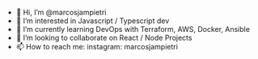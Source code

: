 - 👋 Hi, I’m @marcosjampietri
- 👀 I’m interested in
  Javascript / Typescript dev
- 🌱 I’m currently learning 
  DevOps with 
  Terraform, 
  AWS, 
  Docker, 
  Ansible
- 💞️ I’m looking to collaborate on
  React / Node Projects 
- 📫 How to reach me:
  instagram: marcosjampietri

<!---
marcosjampietri/marcosjampietri is a ✨ special ✨ repository because its `README.md` (this file) appears on your GitHub profile.
You can click the Preview link to take a look at your changes.
--->
